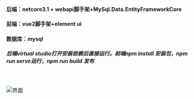 #### 后端：netcore3.1 + webapi脚手架+MySql.Data.EntityFrameworkCore
#### 前端：vue2脚手架+element ui
#### 数据库：mysql
##### 后端virtual studio打开安装依赖后直接运行。前端npm install 安装包，npm run serve运行，npm run build 发布
<br /><br />
![界面](https://gitee.com/kerwincui/netcore-webapi/raw/master/img/demo.png)